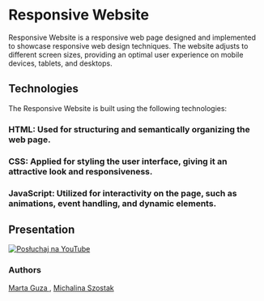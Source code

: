 # Responsive Website
Responsive Website is a responsive web page designed and implemented to showcase responsive web design techniques. The website adjusts to different screen sizes, providing an optimal user experience on mobile devices, tablets, and desktops.

## Technologies
The Responsive Website is built using the following technologies:

### HTML: Used for structuring and semantically organizing the web page.
### CSS: Applied for styling the user interface, giving it an attractive look and responsiveness.
### JavaScript: Utilized for interactivity on the page, such as animations, event handling, and dynamic elements.

## Presentation 

[![Posłuchaj na YouTube](https://youtu.be/Iyit7uCJxZ4)](https://youtu.be/Iyit7uCJxZ4)


### Authors
[Marta Guza ](https://github.com/martunia880), [Michalina Szostak](https://github.com/michalina-sz)
